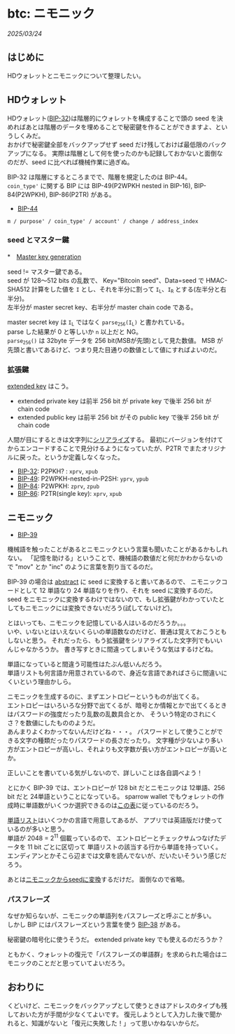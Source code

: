 # btc: ニモニック

_2025/03/24_

## はじめに

HDウォレットとニモニックについて整理したい。

## HDウォレット

HDウォレット([BIP-32](https://github.com/bitcoin/bips/blob/master/bip-0032.mediawiki))は階層的にウォレットを構成することで頭の seed を決めればあとは階層のデータを埋めることで秘密鍵を作ることができますよ、というしくみだ。  
おかげで秘密鍵全部をバックアップせず seed だけ残しておけば最低限のバックアップになる。
実際は階層として何を使ったのかも記録しておかないと面倒なのだが、seed に比べれば機械作業に過ぎぬ。

BIP-32 は階層にするところまでで、階層を規定したのは BIP-44。  
`coin_type'` に関する BIP には BIP-49(P2WPKH nested in BIP-16), BIP-84(P2WPKH), BIP-86(P2TR) がある。

* [BIP-44](https://github.com/bitcoin/bips/blob/master/bip-0044.mediawiki)

```
m / purpose' / coin_type' / account' / change / address_index
```

### seed とマスター鍵

*　[Master key generation](https://github.com/bitcoin/bips/blob/master/bip-0032.mediawiki#master-key-generation)

seed != マスター鍵である。  
seed が 128～512 bits の乱数で、
Key="Bitcoin seed"、Data=seed で HMAC-SHA512 計算をした値を `I` とし、それを半分に割って <code class="language-plaintext highlighter-rouge">I<sub>L</sub></code>、<code class="language-plaintext highlighter-rouge">I<sub>R</sub></code> とする(左半分と右半分)。  
左半分が master secret key、右半分が master chain code である。

master secret key は <code class="language-plaintext highlighter-rouge">I<sub>L</sub></code> ではなく <code class="language-plaintext highlighter-rouge">parse<sub>256</sub>(I<sub>L</sub>)</code> と書かれている。  
parse した結果が 0 と等しいか `n` 以上だと NG。  
<code class="language-plaintext highlighter-rouge">parse<sub>256</sub>()</code> は 32byte データを 256 bit(MSBが先頭)として見た数値。
MSB が先頭と書いてあるけど、つまり見た目通りの数値として値にすればよいのだ。

### 拡張鍵

[extended key](https://github.com/bitcoin/bips/blob/master/bip-0032.mediawiki#extended-keys) はこう。

* extended private key は前半 256 bit が private key で後半 256 bit が chain code
* extended public key は前半 256 bit がその public key で後半 256 bit が chain code

人間が目にするときは文字列に[シリアライズ](https://github.com/bitcoin/bips/blob/master/bip-0032.mediawiki#serialization-format)する。
最初にバージョンを付けてからエンコードすることで見分けるようになっていたが、P2TR でまたオリジナルに戻った。というか定義しなくなった。

* [BIP-32](https://github.com/bitcoin/bips/blob/master/bip-0032.mediawiki#serialization-format): P2PKH? : `xprv`, `xpub`
* [BIP-49](https://github.com/bitcoin/bips/blob/master/bip-0049.mediawiki#extended-key-version): P2WPKH-nested-in-P2SH: `yprv`, `ypub`
* [BIP-84](https://github.com/bitcoin/bips/blob/master/bip-0084.mediawiki#extended-key-version): P2WPKH: `zprv`, `zpub`
* [BIP-86](https://github.com/bitcoin/bips/blob/master/bip-0086.mediawiki#test-vectors): P2TR(single key): `xprv`, `xpub`

## ニモニック

* [BIP-39](https://github.com/bitcoin/bips/blob/master/bip-0039.mediawiki)

機械語を触ったことがあるとニモニックという言葉も聞いたことがあるかもしれない。
「記憶を助ける」ということで、機械語の数値だと何だかわからないので "mov" とか "inc" のように言葉を割り当てるのだ。

BIP-39 の場合は [abstract](https://github.com/bitcoin/bips/blob/master/bip-0039.mediawiki#abstract) に seed に変換すると書いてあるので、
ニモニックコードとして 12 単語なり 24 単語なりを作り、それを seed に変換するのだ。
seed をニモニックに変換するわけではないので、もし拡張鍵がわかっていたとしてもニモニックには変換できないだろう(試してないけど)。

とはいっても、ニモニックを記憶している人はいるのだろうか。。。  
いや、いないとはいえないくらいの単語数なのだけど、普通は覚えておこうともしないと思う。
それだったら、もう拡張鍵をシリアライズした文字列でもいいんじゃなかろうか。
書き写すときに間違ってしまいそうな気はするけどね。

単語になっていると間違う可能性はたぶん低いんだろう。  
単語リストも何言語か用意されているので、身近な言語であればさらに間違いにくいという理由かしら。

ニモニックを生成するのに、まずエントロピーというものが出てくる。  
エントロピーはいろいろな分野で出てくるが、暗号とか情報とかで出てくるときはパスワードの強度だったり乱数の乱数具合とか、
そういう特定のされにくさ？を数値にしたもののようだ。  
あんまりよくわかってないんだけどね・・・。
パスワードとして使うことができる文字の種類だったりパスワードの長さだったり。
文字種が少ないより多い方がエントロピーが高いし、それよりも文字数が長い方がエントロピーが高いとか。

正しいことを書いている気がしないので、詳しいことは各自調べよう！

とにかく BIP-39 では、エントロピーが 128 bit だとニモニックは 12単語、256 bit だと 24単語ということになっている。
sparrow wallet でもウォレットの作成時に単語数がいくつか選択できるのは[この表](https://github.com/bitcoin/bips/blob/master/bip-0039.mediawiki#generating-the-mnemonic)に従っているのだろう。

[単語リスト](https://github.com/bitcoin/bips/blob/master/bip-0039/bip-0039-wordlists.md)はいくつかの言語で用意してあるが、
アプリでは英語版だけ使っているのが多いと思う。  
単語が 2048 = 2<sup>11</sup> 個載っているので、
エントロピーとチェックサムつなげたデータを 11 bit ごとに区切って
単語リストの該当する行から単語を持っていく。  
エンディアンとかそこら辺までは文章を読んでないが、だいたいそういう感じだろう。

あとは[ニモニックからseedに変換](https://github.com/bitcoin/bips/blob/master/bip-0039.mediawiki#from-mnemonic-to-seed)するだけだ。
面倒なので省略。

### パスフレーズ

なぜか知らないが、ニモニックの単語列をパスフレーズと呼ぶことが多い。  
しかし BIP にはパスフレーズという言葉を使う [BIP-38](https://github.com/bitcoin/bips/blob/master/bip-0038.mediawiki) がある。

秘密鍵の暗号化に使うそうだ。
extended private key でも使えるのだろうか？

ともかく、ウォレットの復元で「パスフレーズの単語群」を求められた場合はニモニックのことだと思っていてよいだろう。

## おわりに

くどいけど、ニモニックをバックアップとして使うときはアドレスのタイプも残しておいた方が手間が少なくてよいです。
復元しようとして入力した後で聞かれると、知識がないと「復元に失敗した！」って思いかねないからだ。

